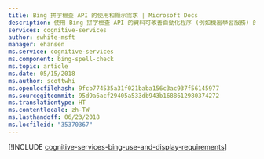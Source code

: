 ```yaml
---
title: Bing 拼字檢查 API 的使用和顯示需求 | Microsoft Docs
description: 使用 Bing 拼字檢查 API 的資料可改善自動化程序 (例如機器學習服務) 的搜尋結果。
services: cognitive-services
author: swhite-msft
manager: ehansen
ms.service: cognitive-services
ms.component: bing-spell-check
ms.topic: article
ms.date: 05/15/2018
ms.author: scottwhi
ms.openlocfilehash: 9fcb774535a31f021baba156c3ac937f56145977
ms.sourcegitcommit: 95d9a6acf29405a533db943b1688612980374272
ms.translationtype: HT
ms.contentlocale: zh-TW
ms.lasthandoff: 06/23/2018
ms.locfileid: "35370367"
---
```

[!INCLUDE [cognitive-services-bing-use-and-display-requirements](../../../includes/cognitive-services-bing-use-and-display-requirements.md)]